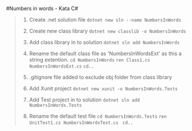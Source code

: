 #Numbers in words - Kata C#
>
> 1. Create .net solution file
> `dotnet new sln --name NumbersInWords`
> 
> 2. Create new class library 
> `dotnet new classlib -o NumbersInWords`
> 
> 3. Add class library in to solution
> `dotnet sln add NumbersInWords`
> 
> 4. Rename the default class file as 'NumbersInWordsExt' as this a string extention.
> `cd NumbersInWords`
> `ren Class1.cs NumbersInWordsExt.cs`
> `cd..`
> 
> 5. .gitignore file added to exclude obj folder from class library
> 6. Add Xunit project
> `dotnet new xunit -o NumbersInWords.Tests`
> 
> 7. Add Test project in to solution
> `dotnet sln add NumbersInWords.Tests`
> 
> 8. Rename the default test file 
> `cd NumbersInWords.Tests`
> `ren UnitTest1.cs NumbersInWordsTest.cs `
> `cd..`
